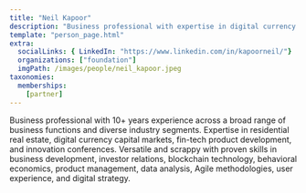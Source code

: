 ```yaml
---
title: "Neil Kapoor"
description: "Business professional with expertise in digital currency capital markets, fin-tech product development, and innovation conferences."
template: "person_page.html"
extra:
  socialLinks: { LinkedIn: "https://www.linkedin.com/in/kapoorneil/"}
  organizations: ["foundation"]
  imgPath: /images/people/neil_kapoor.jpeg
taxonomies:
  memberships:
    [partner]
---
```


Business professional with 10+ years experience across a broad range of business functions and diverse industry segments. Expertise in residential real estate, digital currency capital markets, fin-tech product development, and innovation conferences. Versatile and scrappy with proven skills in business development, investor relations, blockchain technology, behavioral economics, product management, data analysis, Agile methodologies, user experience, and digital strategy.